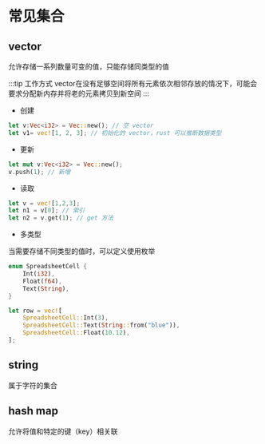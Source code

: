 # 常见集合

## vector

允许存储一系列数量可变的值，只能存储同类型的值

:::tip 工作方式
vector在没有足够空间将所有元素依次相邻存放的情况下，可能会要求分配新内存并将老的元素拷贝到新空间
:::

- 创建

``` rust
let v:Vec<i32> = Vec::new(); // 空 vector
let v1= vec![1, 2, 3]; // 初始化的 vector，rust 可以推断数据类型
```

- 更新

``` rust
let mut v:Vec<i32> = Vec::new();
v.push(1); // 新增
```

- 读取

``` rust
let v = vec![1,2,3];
let n1 = v[0]; // 索引
let n2 = v.get(1); // get 方法
```

- 多类型

当需要存储不同类型的值时，可以定义使用枚举

``` rust
enum SpreadsheetCell {
    Int(i32),
    Float(f64),
    Text(String),
}

let row = vec![
    SpreadsheetCell::Int(3),
    SpreadsheetCell::Text(String::from("blue")),
    SpreadsheetCell::Float(10.12),
];
```


## string

属于字符的集合

## hash map

允许将值和特定的键（key）相关联